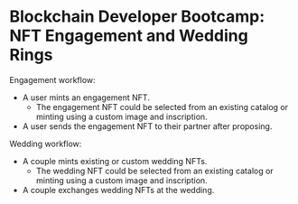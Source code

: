 # Blockchain Developer Bootcamp: NFT Engagement and Wedding Rings

Engagement workflow:
* A user mints an engagement NFT. 
  - The engagement NFT could be selected from an existing catalog or minting using a custom image and inscription.
* A user sends the engagement NFT to their partner after proposing.

Wedding workflow:
* A couple mints existing or custom wedding NFTs. 
  - The wedding NFT could be selected from an existing catalog or minting using a custom image and inscription.
* A couple exchanges wedding NFTs at the wedding.



